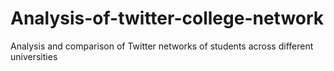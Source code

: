 # Analysis-of-twitter-college-network
Analysis and comparison of Twitter networks of students across different universities
